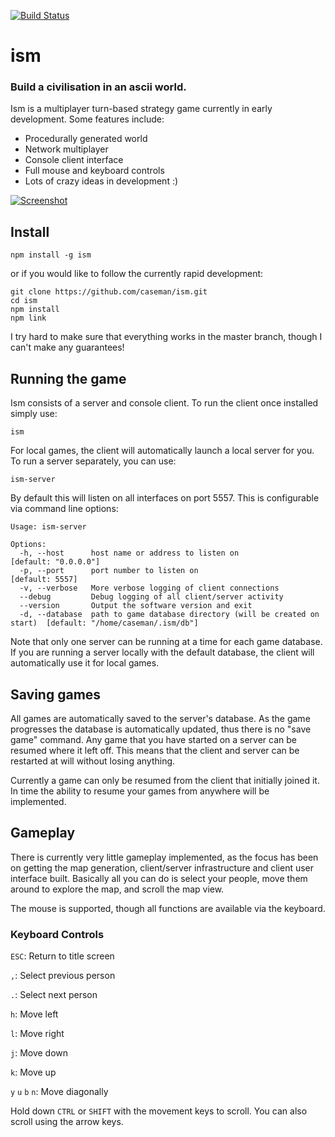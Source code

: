 [![Build Status](https://ism.stridercd.com/caseman/ism/badge)](https://ism.stridercd.com/caseman/ism/)

# ism

### Build a civilisation in an ascii world.

Ism is a multiplayer turn-based strategy game currently in early development.
Some features include:

- Procedurally generated world
- Network multiplayer
- Console client interface
- Full mouse and keyboard controls
- Lots of crazy ideas in development :)

[![Screenshot](https://i.cloudup.com/2joYJkql68.png)](https://i.cloudup.com/2joYJkql68.png)

## Install

```
npm install -g ism
```
or if you would like to follow the currently rapid development:
```
git clone https://github.com/caseman/ism.git
cd ism
npm install
npm link
```
I try hard to make sure that everything works in the master branch, though I
can't make any guarantees!

## Running the game

Ism consists of a server and console client. To run the client once installed
simply use:
```
ism
```
For local games, the client will automatically launch a local server for you.
To run a server separately, you can use:
```
ism-server
```
By default this will listen on all interfaces on port 5557. This is
configurable via command line options:
```
Usage: ism-server

Options:
  -h, --host      host name or address to listen on                           [default: "0.0.0.0"]
  -p, --port      port number to listen on                                    [default: 5557]
  -v, --verbose   More verbose logging of client connections
  --debug         Debug logging of all client/server activity
  --version       Output the software version and exit
  -d, --database  path to game database directory (will be created on start)  [default: "/home/caseman/.ism/db"]
```
Note that only one server can be running at a time for each game database.
If you are running a server locally with the default database, the client
will automatically use it for local games.

## Saving games

All games are automatically saved to the server's database. As the game
progresses the database is automatically updated, thus there is no
"save game" command. Any game that you have started on a server can be
resumed where it left off. This means that the client and server can
be restarted at will without losing anything.

Currently a game can only be resumed from the client that initially joined
it. In time the ability to resume your games from anywhere will be
implemented.

## Gameplay

There is currently very little gameplay implemented, as the focus has been on
getting the map generation, client/server infrastructure and client user
interface built. Basically all you can do is select your people, move them
around to explore the map, and scroll the map view.

The mouse is supported, though all functions are available via the keyboard.

### Keyboard Controls

`ESC`: Return to title screen

`,`: Select previous person

`.`: Select next person


`h`: Move left

`l`: Move right

`j`: Move down

`k`: Move up

`y` `u` `b` `n`: Move diagonally


Hold down `CTRL` or `SHIFT` with the movement keys to scroll. You can also
scroll using the arrow keys.


